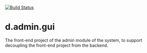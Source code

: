 [![Build Status](https://semaphoreci.com/api/v1/dee-media/d-admin-gui/branches/master/badge.svg)](https://semaphoreci.com/dee-media/d-admin-gui)

# d.admin.gui
The front-end project of the admin module of the system, to support decoupling the front-end project from the backend.
